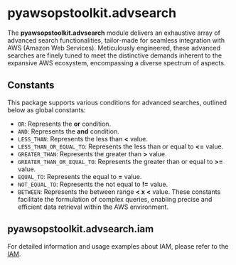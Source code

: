 # pyawsopstoolkit.advsearch

The **pyawsopstoolkit.advsearch** module delivers an exhaustive array of advanced search functionalities, tailor-made
for seamless integration with AWS (Amazon Web Services). Meticulously engineered, these advanced searches are finely
tuned to meet the distinctive demands inherent to the expansive AWS ecosystem, encompassing a diverse spectrum of
aspects.

## Constants

This package supports various conditions for advanced searches, outlined below as global constants:

- `OR`: Represents the **or** condition.
- `AND`: Represents the **and** condition.
- `LESS_THAN`: Represents the less than **<** value.
- `LESS_THAN_OR_EQUAL_TO`: Represents the less than or equal to **<=** value.
- `GREATER_THAN`: Represents the greater than **>** value.
- `GREATER_THAN_OR_EQUAL_TO`: Represents the greater than or equal to **>=** value.
- `EQUAL_TO`: Represents the equal to **=** value.
- `NOT_EQUAL_TO`: Represents the not equal to **!=** value.
- `BETWEEN`: Represents the between range **< x <** value.
  These constants facilitate the formulation of complex queries, enabling precise and efficient data retrieval within
  the AWS environment.

## pyawsopstoolkit.advsearch.iam

For detailed information and usage examples about IAM, please refer to the [IAM](IAM.md).